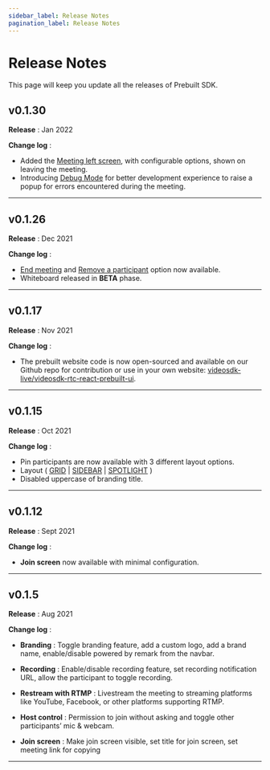 ```yaml
---
sidebar_label: Release Notes
pagination_label: Release Notes
---
```


# Release Notes

This page will keep you update all the releases of Prebuilt SDK.

## v0.1.30

**Release** : Jan 2022

**Change log** :

- Added the [Meeting left screen](https://docs.videosdk.live/prebuilt/0.1.x/guide/prebuilt-video-and-audio-calling/features/left-screen), with configurable options, shown on leaving the meeting.
- Introducing [Debug Mode](https://docs.videosdk.live/prebuilt/0.1.x/guide/prebuilt-video-and-audio-calling/features/debug-mode) for better development experience to raise a popup for errors encountered during the meeting.

---

## v0.1.26

**Release** : Dec 2021

**Change log** :

- [End meeting](https://docs.videosdk.live/prebuilt/0.1.x/guide/prebuilt-video-and-audio-calling/features/end-meeting) and [Remove a participant](https://docs.videosdk.live/prebuilt/0.1.x/guide/prebuilt-video-and-audio-calling/features/remove-participant) option now available.
- Whiteboard released in **BETA** phase.

---

## v0.1.17

**Release** : Nov 2021

**Change log** :

- The prebuilt website code is now open-sourced and available on our Github repo for contribution or use in your own website: [videosdk-live/videosdk-rtc-react-prebuilt-ui](https://github.com/videosdk-live/videosdk-rtc-react-prebuilt-ui).

---

## v0.1.15

**Release** : Oct 2021

**Change log** :

- Pin participants are now available with 3 different layout options.
- Layout ( [GRID](https://docs.videosdk.live/prebuilt/0.1.x/guide/prebuilt-video-and-audio-calling/features/pin-participants#1-grid-layout) | [SIDEBAR](https://docs.videosdk.live/prebuilt/0.1.x/guide/prebuilt-video-and-audio-calling/features/pin-participants#2-sidebar-layout) | [SPOTLIGHT](https://docs.videosdk.live/prebuilt/0.1.x/guide/prebuilt-video-and-audio-calling/features/pin-participants#3-spotlight-layout) )
- Disabled uppercase of branding title.

---

## v0.1.12

**Release** : Sept 2021

**Change log** :

- **Join screen** now available with minimal configuration.

---

## v0.1.5

**Release** : Aug 2021

**Change log** :

- **Branding** : Toggle branding feature, add a custom logo, add a brand name, enable/disable powered by remark from the navbar.

- **Recording** : Enable/disable recording feature, set recording notification URL, allow the participant to toggle recording.

- **Restream with RTMP** : Livestream the meeting to streaming platforms like YouTube, Facebook, or other platforms supporting RTMP.

- **Host control** : Permission to join without asking and toggle other participants’ mic & webcam.

- **Join screen** : Make join screen visible, set title for join screen, set meeting link for copying

---

